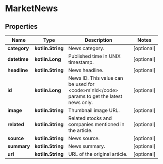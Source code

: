 
# MarketNews

## Properties
Name | Type | Description | Notes
------------ | ------------- | ------------- | -------------
**category** | **kotlin.String** | News category. |  [optional]
**datetime** | **kotlin.Long** | Published time in UNIX timestamp. |  [optional]
**headline** | **kotlin.String** | News headline. |  [optional]
**id** | **kotlin.Long** | News ID. This value can be used for &lt;code&gt;minId&lt;/code&gt; params to get the latest news only. |  [optional]
**image** | **kotlin.String** | Thumbnail image URL. |  [optional]
**related** | **kotlin.String** | Related stocks and companies mentioned in the article. |  [optional]
**source** | **kotlin.String** | News source. |  [optional]
**summary** | **kotlin.String** | News summary. |  [optional]
**url** | **kotlin.String** | URL of the original article. |  [optional]



